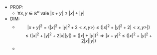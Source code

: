 - PROP:
	- $\forall x, y \in \mathbb{R}^n$ vale $|x+y|\leq|x|+|y|$
- DIM:
	- $$|x+y|^2=(|x|^2+|y|^2+2<x,y>)\leq  (|x|^2+|y|^2+2|<x,y>|)$$
	  $$\leq  (|x|^{2}+|y|^{2}+2|x||y|)=(|x|+|y|)^{2}\Rightarrow |x+y|^{2}\leq (|x|^{2}+|y|^{2}+2|x||y|)$$
	-  
